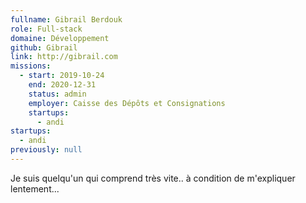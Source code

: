 ```yaml
---
fullname: Gibrail Berdouk
role: Full-stack
domaine: Développement
github: Gibrail
link: http://gibrail.com
missions:
  - start: 2019-10-24
    end: 2020-12-31
    status: admin
    employer: Caisse des Dépôts et Consignations
    startups:
      - andi
startups:
  - andi
previously: null
---
```

Je suis quelqu'un qui comprend très vite.. à condition de m'expliquer lentement...